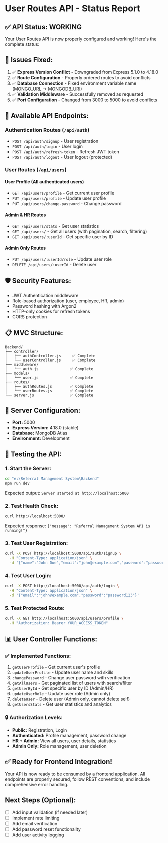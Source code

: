 # User Routes API - Status Report

## ✅ **API Status: WORKING**

Your User Routes API is now properly configured and working! Here's the complete status:

## **🔧 Issues Fixed:**

1. ✅ **Express Version Conflict** - Downgraded from Express 5.1.0 to 4.18.0
2. ✅ **Route Configuration** - Properly ordered routes to avoid conflicts
3. ✅ **Database Connection** - Fixed environment variable name (MONGO_URL → MONGODB_URI)
4. ✅ **Validation Middleware** - Successfully removed as requested
5. ✅ **Port Configuration** - Changed from 3000 to 5000 to avoid conflicts

## **📡 Available API Endpoints:**

### **Authentication Routes (`/api/auth`)**

- `POST /api/auth/signup` - User registration
- `POST /api/auth/login` - User login
- `POST /api/auth/refresh-token` - Refresh JWT token
- `POST /api/auth/logout` - User logout (protected)

### **User Routes (`/api/users`)**

#### **User Profile (All authenticated users)**

- `GET /api/users/profile` - Get current user profile
- `PUT /api/users/profile` - Update user profile
- `PUT /api/users/change-password` - Change password

#### **Admin & HR Routes**

- `GET /api/users/stats` - Get user statistics
- `GET /api/users/` - Get all users (with pagination, search, filtering)
- `GET /api/users/:userId` - Get specific user by ID

#### **Admin Only Routes**

- `PUT /api/users/:userId/role` - Update user role
- `DELETE /api/users/:userId` - Delete user

## **🛡️ Security Features:**

- JWT Authentication middleware
- Role-based authorization (user, employee, HR, admin)
- Password hashing with Argon2
- HTTP-only cookies for refresh tokens
- CORS protection

## **📋 MVC Structure:**

```
Backend/
├── controller/
│   ├── authController.js     ✅ Complete
│   └── userController.js     ✅ Complete
├── middleware/
│   └── auth.js              ✅ Complete
├── models/
│   └── user.js              ✅ Complete
├── routes/
│   ├── authRoutes.js        ✅ Complete
│   └── userRoutes.js        ✅ Complete
└── server.js                ✅ Complete
```

## **🚀 Server Configuration:**

- **Port:** 5000
- **Express Version:** 4.18.0 (stable)
- **Database:** MongoDB Atlas
- **Environment:** Development

## **🧪 Testing the API:**

### **1. Start the Server:**

```bash
cd "e:\Referral Management System\Backend"
npm run dev
```

Expected output: `Server started at http://localhost:5000`

### **2. Test Health Check:**

```bash
curl http://localhost:5000/
```

Expected response: `{"message": "Referral Management System API is running!"}`

### **3. Test User Registration:**

```bash
curl -X POST http://localhost:5000/api/auth/signup \
  -H "Content-Type: application/json" \
  -d '{"name":"John Doe","email":"john@example.com","password":"password123"}'
```

### **4. Test User Login:**

```bash
curl -X POST http://localhost:5000/api/auth/login \
  -H "Content-Type: application/json" \
  -d '{"email":"john@example.com","password":"password123"}'
```

### **5. Test Protected Route:**

```bash
curl -X GET http://localhost:5000/api/users/profile \
  -H "Authorization: Bearer YOUR_ACCESS_TOKEN"
```

## **📊 User Controller Functions:**

### **✅ Implemented Functions:**

1. `getUserProfile` - Get current user's profile
2. `updateUserProfile` - Update user name and skills
3. `changePassword` - Change user password with verification
4. `getAllUsers` - Get paginated list of users with search/filter
5. `getUserById` - Get specific user by ID (Admin/HR)
6. `updateUserRole` - Update user role (Admin only)
7. `deleteUser` - Delete user (Admin only, cannot delete self)
8. `getUsersStats` - Get user statistics and analytics

### **🔒 Authorization Levels:**

- **Public:** Registration, Login
- **Authenticated:** Profile management, password change
- **HR + Admin:** View all users, user details, statistics
- **Admin Only:** Role management, user deletion

## **✅ Ready for Frontend Integration!**

Your API is now ready to be consumed by a frontend application. All endpoints are properly secured, follow REST conventions, and include comprehensive error handling.

## **Next Steps (Optional):**

- [ ] Add input validation (if needed later)
- [ ] Implement rate limiting
- [ ] Add email verification
- [ ] Add password reset functionality
- [ ] Add user activity logging

